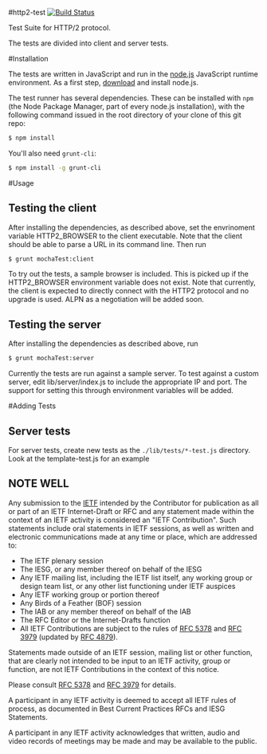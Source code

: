 #http2-test [![Build Status](https://travis-ci.org/http2/http2-test.png)](https://travis-ci.org/http2/http2-test)

Test Suite for HTTP/2 protocol.

The tests are divided into client and server tests. 

#Installation

The tests are written in JavaScript and run in the [node.js](http://nodejs.org/) JavaScript runtime
environment. As a first step, [download](http://nodejs.org/download/) and install node.js.

The test runner has several dependencies. These can be installed with `npm` (the Node Package
Manager, part of every node.js installation), with the following command issued in the root
directory of your clone of this git repo:

```bash
$ npm install
```

You'll also need `grunt-cli`:

```bash
$ npm install -g grunt-cli
```

#Usage

## Testing the client

After installing the dependencies, as described above, set the envrinoment variable HTTP2_BROWSER to the client executable. Note that the client should be able to parse a URL in its command line. Then run 

```bash
$ grunt mochaTest:client
```

To try out the tests, a sample browser is included. This is picked up if the HTTP2_BROWSER environment variable does not exist. Note that currently, the client is expected to directly connect with the HTTP2 protocol and no upgrade is used. ALPN as a negotiation will be added soon. 

## Testing the server

After installing the dependencies as described above, run

```bash
$ grunt mochaTest:server
```

Currently the tests are run against a sample server. To test against a custom server, edit lib/server/index.js to include the appropriate IP and port. The support for setting this through environment variables will be added.


#Adding Tests

## Server tests
For server tests, create new tests as the `./lib/tests/*-test.js` directory. Look at the template-test.js for an example

NOTE WELL
---------

Any submission to the [IETF](http://www.ietf.org/) intended by the Contributor
for publication as all or part of an IETF Internet-Draft or RFC and any
statement made within the context of an IETF activity is considered an "IETF
Contribution". Such statements include oral statements in IETF sessions, as
well as written and electronic communications made at any time or place, which
are addressed to:

 * The IETF plenary session
 * The IESG, or any member thereof on behalf of the IESG
 * Any IETF mailing list, including the IETF list itself, any working group 
   or design team list, or any other list functioning under IETF auspices
 * Any IETF working group or portion thereof
 * Any Birds of a Feather (BOF) session
 * The IAB or any member thereof on behalf of the IAB
 * The RFC Editor or the Internet-Drafts function
 * All IETF Contributions are subject to the rules of 
   [RFC 5378](http://tools.ietf.org/html/rfc5378) and 
   [RFC 3979](http://tools.ietf.org/html/rfc3979) 
   (updated by [RFC 4879](http://tools.ietf.org/html/rfc4879)).

Statements made outside of an IETF session, mailing list or other function,
that are clearly not intended to be input to an IETF activity, group or
function, are not IETF Contributions in the context of this notice.

Please consult [RFC 5378](http://tools.ietf.org/html/rfc5378) and [RFC 
3979](http://tools.ietf.org/html/rfc3979) for details.

A participant in any IETF activity is deemed to accept all IETF rules of
process, as documented in Best Current Practices RFCs and IESG Statements.

A participant in any IETF activity acknowledges that written, audio and video
records of meetings may be made and may be available to the public.
